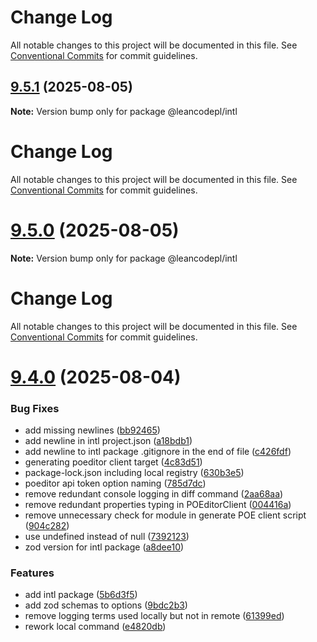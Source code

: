# Change Log

All notable changes to this project will be documented in this file. See
[Conventional Commits](https://conventionalcommits.org) for commit guidelines.

## [9.5.1](https://github.com/leancodepl/js_corelibrary/compare/v9.5.0...v9.5.1) (2025-08-05)

**Note:** Version bump only for package @leancodepl/intl

# Change Log

All notable changes to this project will be documented in this file. See
[Conventional Commits](https://conventionalcommits.org) for commit guidelines.

# [9.5.0](https://github.com/leancodepl/js_corelibrary/compare/v9.4.0...v9.5.0) (2025-08-05)

**Note:** Version bump only for package @leancodepl/intl

# Change Log

All notable changes to this project will be documented in this file. See
[Conventional Commits](https://conventionalcommits.org) for commit guidelines.

# [9.4.0](https://github.com/leancodepl/js_corelibrary/compare/v9.3.0...v9.4.0) (2025-08-04)

### Bug Fixes

- add missing newlines
  ([bb92465](https://github.com/leancodepl/js_corelibrary/commit/bb9246509b83c2d1ba2f0a120d93bdd72ef34184))
- add newline in intl project.json
  ([a18bdb1](https://github.com/leancodepl/js_corelibrary/commit/a18bdb1a6855b1ba3c2c5234391368f5305830c8))
- add newline to intl package .gitignore in the end of file
  ([c426fdf](https://github.com/leancodepl/js_corelibrary/commit/c426fdf3dbe172539a576b085b091729b4d7be83))
- generating poeditor client target
  ([4c83d51](https://github.com/leancodepl/js_corelibrary/commit/4c83d51985ae8515a5f35889ed09f7d00ae7de0e))
- package-lock.json including local registry
  ([630b3e5](https://github.com/leancodepl/js_corelibrary/commit/630b3e5296004801189636954331b991521dcea6))
- poeditor api token option naming
  ([785d7dc](https://github.com/leancodepl/js_corelibrary/commit/785d7dcd2a3d8c2f33bd549faf244c8af6bbce3b))
- remove redundant console logging in diff command
  ([2aa68aa](https://github.com/leancodepl/js_corelibrary/commit/2aa68aaebfe5d632c85301e6c10fe379de618c2e))
- remove redundant properties typing in POEditorClient
  ([004416a](https://github.com/leancodepl/js_corelibrary/commit/004416a9f9224c9e244193a5ef7ec7d9be938133))
- remove unnecessary check for module in generate POE client script
  ([904c282](https://github.com/leancodepl/js_corelibrary/commit/904c2823adb226da864d9a8bc0cedda92696a912))
- use undefined instead of null
  ([7392123](https://github.com/leancodepl/js_corelibrary/commit/73921230b3a5cbb67afdc0970a7a5cf55bf6fe6a))
- zod version for intl package
  ([a8dee10](https://github.com/leancodepl/js_corelibrary/commit/a8dee1045502a516e3bd41c551bdf5194358294c))

### Features

- add intl package
  ([5b6d3f5](https://github.com/leancodepl/js_corelibrary/commit/5b6d3f5848f957a0bdb13890eb13080e931cef96))
- add zod schemas to options
  ([9bdc2b3](https://github.com/leancodepl/js_corelibrary/commit/9bdc2b377ff0acc959afe4fb4bc33f757067fc1c))
- remove logging terms used locally but not in remote
  ([61399ed](https://github.com/leancodepl/js_corelibrary/commit/61399ed6f53cdbdf8f920d655aa9bedfdd917166))
- rework local command
  ([e4820db](https://github.com/leancodepl/js_corelibrary/commit/e4820dbeccf01163aa216a7e271be9383f9314e4))
